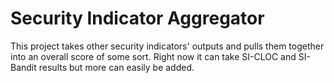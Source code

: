 # Security Indicator Aggregator

This project takes other security indicators' outputs and pulls them together into an overall score of some sort.
Right now it can take SI-CLOC and SI-Bandit results but more can easily be added.
